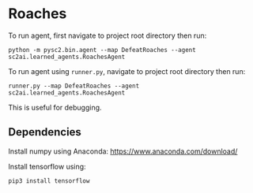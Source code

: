 # Roaches

To run agent, first navigate to project root directory then run:

`python -m pysc2.bin.agent --map DefeatRoaches --agent sc2ai.learned_agents.RoachesAgent`

To run agent using `runner.py`, navigate to project root directory then run:

`runner.py --map DefeatRoaches --agent sc2ai.learned_agents.RoachesAgent`

This is useful for debugging. 

## Dependencies
Install numpy using Anaconda: https://www.anaconda.com/download/

Install tensorflow using:


`pip3 install tensorflow`

